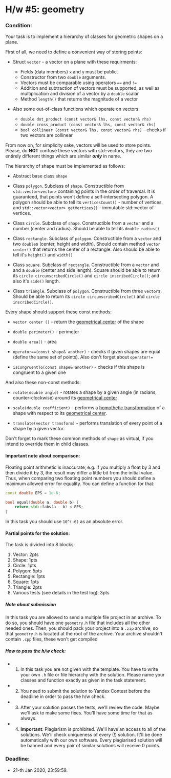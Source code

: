 # H/w #5: geometry


### Condition:
Your task is to implement a hierarchy of classes for geometric shapes on a plane.

First of all, we need to define a convenient way of storing points:

- Struct `vector` - a vector on a plane with these requirments:
  - Fields (data members) `x` and `y` must be public. 
  - Constructor from two `double` arguments.
  - Vectors must be comparable using operators `==` and `!=`
  - Addition and subtraction of vectors must be supported,
    as well as multiplication and division of a vector by a `double` scalar
  - Method `length()` that returns the magnitude of a vector

- Also some out-of-class functions which operate on vectors:
  - `double dot_product (const vector& lhs, const vector& rhs)`
  - `double cross_product (const vector& lhs, const vector& rhs)`
  - `bool collinear (const vector& lhs, const vector& rhs)` - checks if two 
    vectors are collinear


From now on, for simplicity sake, vectors will be used to store points. 
Please, do **NOT** confuse these vectors with std::vectors, they are two entirely
different things which are similar ***only*** in name.

The hierarchy of shape must be implemented as follows:

- Abstract base class `shape`

- Class `polygon`. Subclass of `shape`. Constructible from `std::vector<vector>`
containing points in the order of traversal. It is guaranteed, that points won't
define a self-intersecting polygon. A polygon should be able to tell its `verticesCount()` -
number of vertices, and `std::vector<vector> getVertices()` - immutable std::vector of vertices.

- Class `circle`. Subclass of `shape`. Constructible from a `vector` and a number 
(center and radius). Should be able to tell its `double radius()`

- Class `rectangle`. Subclass of `polygon`. Constructible from a `vector` and 
two `double`s (center, height and width). Should contain method `vector center()`
that returns the center of a rectangle. Also should be able to tell it's `height()`
and `width()`

- Class `square`. Subclass of `rectangle`. Constructible from a `vector` and 
and a `double` (center and side length). Square should be able to return its
`circle circumscribedCircle()` and `circle inscribedCircle()`; and also it's 
`side()` length.

- Class `triangle`. Subclass of `polygon`.
Constructible from three `vector`s. Should be able to return its
`circle circumscribedCircle()` and `circle inscribedCircle()`.



Every shape should support these const methods:

- `vector center ()` - return the [geometrical center](https://en.wikipedia.org/wiki/Centroid)
of the shape

- `double perimeter()` - perimeter

- `double area()` - area

- `operator==(const shape& another)` - checks if given shapes are equal 
(define the same set of points). Also don't forget about `operator!=`

- `isCongruentTo(const shape& another)` - checks if this shape is congruent to a given one


And also these non-const methods:

- `rotate(double angle)` - rotates a shape by a given angle 
(in radians, counter-clockwise) around its [geometrical center](https://en.wikipedia.org/wiki/Centroid)

- `scale(double coefficient)` - performs a [homothetic transformation](https://en.wikipedia.org/wiki/Homothetic_transformation)
of a shape with respect to its [geometrical center](https://en.wikipedia.org/wiki/Centroid).

- `translate(vector transform)` - performs translation of every point of a shape 
by a given vector.


Don't forget to mark these common methods of `shape` as virtual, if you intend 
to override them in child classes.


#### Important note about comparison:
Floating point arithmetic is inaccurate, e.g. if you multiply a float by 3 and then divide it by 3, the result may differ a little bit from the initial value. Thus, when comparing two floating point numbers you should define a maximum allowed error for equality. You can define a function for that: 

```c++
const double EPS = 1e-6;

bool equal(double a, double b) {
    return std::fabs(a - b) < EPS;
}
```

In this task you should use `10^(-6)` as an absolute error.


#### Partial points for the solution:
The task is divided into 8 blocks:

1. Vector: 2pts
2. Shape: 1pts
3. Circle: 1pts
4. Polygon: 5pts
5. Rectangle: 1pts
6. Square: 1pts
7. Triangle: 2pts
8. Various tests (see details in the test log): 3pts


##### Note about submission
In this task you are allowed to send a multiple file project in an archive.
To do so, you should have one `geometry.h` file that includes all the other needed ones.
Then, you should pack your project into a `.zip` archive, so that `geometry.h`
is located at the root of the archive.
Your archive shouldn't contain `.cpp` files, these won't get compiled


##### How to pass the h/w check:
+ 1) In this task you are not given with the template. You have to write your own `.h` file or file hierarchy with the solution. Please name your classes and function exactly as given in the task statement.
+ 2) You need to submit the solution to Yandex Contest before the deadline in order to pass the h/w check.
+ 3) After your solution passes the tests, we'll review the code. Maybe we'll ask to make some fixes. You'll have some time for that as always.
+ 4) **Important**: Plagiarism is prohibited. We'll have an access to all of the solutions. We'll check uniqueness of every (!) solution. It'll be done automatically with our own software. Every plagiarised solution will be banned and every pair of similar solutions will receive 0 points.


### Deadline:
+ 21-th Jan 2020, 23:59:59.
